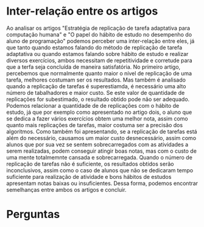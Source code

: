 #  Inter-relação entre os artigos
Ao analisar os artigos "Estratégia de replicação de tarefa adaptativa para computação humana" e "O papel do hábito de estudo no desempenho do aluno de programação" podemos perceber uma inter-relação entre eles, já que tanto quando estamos falando do método de replicação de tarefa adaptativa ou quando estamos falando sobre hábito de estudo e realizar diversos exercícios, ambos necessitam de repetitividade e corretude para que a terfa seja concluída de maneira satisfatória. No primeiro artigo, percebemos que normalmente quanto maior o nível de replicação de uma tarefa, melhores costumam ser os resultados. Mas também é analisado quando a replicação de tarefas é superestiamda, é necessário uma alto número de tabalhadores e maior custo. Se este valor de quantidade de replicações for subestimado, o resultado obtido pode não ser adequado. Podemos relacionar a quantidade de de replicações com o hábito de estudo, já que por exemplo como apresentado no artigo dois, o aluno que se dedica a fazer vários exercícios obtem uma melhor nota, assim como quanto mais replicações de tarefas, maior costuma ser a precisão dos algoritmos. Como também foi apresentando, se a replicação de tarefas está além do necessário, causamos um maior custo desnecessário, assim como alunos que por sua vez se sentem sobrecarregados com as atividades a serem realizadas, podem conseguir atingir boas notas, mas com o custo de uma mente totalmemnte cansada e sobrecarregada. Quando o número de replicação de tarefas não é suficiente, os resultados obtidos serão inconclusivos, assim como o caso de alunos que não se dedicaram tempo suficiente para realização de atividade e bons hábitos de estudos apresentam notas baixas ou insuficientes. Dessa forma, podemos encontrar semelhanças entre ambos os artigos e concluir.
# Perguntas
